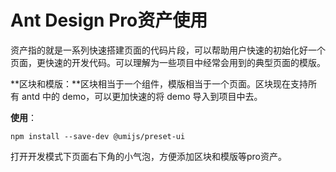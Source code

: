 # Ant Design Pro资产使用

资产指的就是一系列快速搭建页面的代码片段，可以帮助用户快速的初始化好一个页面，更快速的开发代码。可以理解为一些项目中经常会用到的典型页面的模版。

**区块和模版：**区块相当于一个组件，模版相当于一个页面。区块现在支持所有 antd 中的 demo，可以更加快速的将 demo 导入到项目中去。

**使用**：

```
npm install --save-dev @umijs/preset-ui
```

打开开发模式下页面右下角的小气泡，方便添加区块和模版等pro资产。

